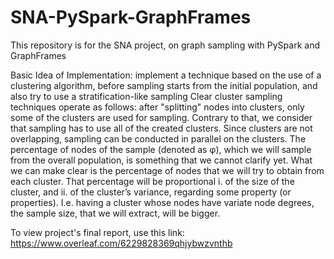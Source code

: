 # SNA-PySpark-GraphFrames
This repository is for the SNA project, on graph sampling with PySpark and GraphFrames

Basic Idea of Implementation:
implement a technique based on the use of a clustering algorithm, before sampling starts
from the initial population, and also try to use a stratification-like sampling
Clear cluster sampling techniques operate as follows: after "splitting" nodes into clusters, only some of the clusters
are used for sampling. Contrary to that, we consider that sampling has to use all of the created clusters. Since clusters 
are not overlapping, sampling can be conducted in parallel on the clusters. The percentage of nodes of the sample (denoted as φ),
which we will sample from the overall population, is something that we cannot clarify yet. What we can make clear is 
the percentage of nodes that we will try to obtain from each cluster. That percentage will be proportional 
i. of the size of the cluster, 
and ii. of the cluster’s variance, regarding some property (or properties).
I.e. having a cluster whose nodes have variate node degrees, the sample size, that we will extract, will be bigger.


To view project's final report, use this link: https://www.overleaf.com/6229828369qhjybwzvnthb
